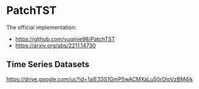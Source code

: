 # PatchTST
The official implementation:
- https://github.com/yuqinie98/PatchTST
- https://arxiv.org/abs/2211.14730

## Time Series Datasets
https://drive.google.com/uc?id=1alE33S1GmP5wACMXaLu50rDIoVzBM4ik
